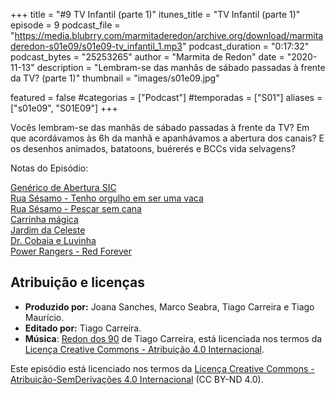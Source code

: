+++
title = "#9 TV Infantil (parte 1)"
itunes_title = "TV Infantil (parte 1)"
episode = 9
podcast_file = "https://media.blubrry.com/marmitaderedon/archive.org/download/marmitaderedon-s01e09/s01e09-tv_infantil_1.mp3"
podcast_duration = "0:17:32"
podcast_bytes = "25253265"
author = "Marmita de Redon"
date = "2020-11-13"
description = "Lembram-se das manhãs de sábado passadas à frente da TV? (parte 1)"
thumbnail = "images/s01e09.jpg"

featured = false
#categorias = ["Podcast"]
#temporadas = ["S01"]
aliases = ["s01e09", "S01E09"]
+++

Vocês lembram-se das manhãs de sábado passadas à frente da TV? 
Em que acordávamos às 6h da manhã e apanhávamos a abertura dos canais? 
E os desenhos animados, batatoons, buérerés e BCCs vida selvagens?

Notas do Episódio: 

[Genérico de Abertura SIC](https://youtu.be/lF5gdh3kfe0)  
[Rua Sésamo - Tenho orgulho em ser uma vaca](https://youtu.be/XO6GDLNQfs4)  
[Rua Sésamo - Pescar sem cana](https://youtu.be/2_8RBmXM3RI?t=20)  
[Carrinha mágica](https://youtu.be/WVuTCznIkEE)  
[Jardim da Celeste](https://youtu.be/sJXgTr8MuOw)  
[Dr. Cobaia e Luvinha](https://youtu.be/Bc0BtREL-C4)  
[Power Rangers - Red Forever](https://youtu.be/KktQ62Q7fsQ)  




## Atribuição e licenças
- **Produzido por:** Joana Sanches, Marco Seabra, Tiago Carreira e Tiago Maurício.
- **Editado por:** Tiago Carreira.
- **Música**: [Redon dos 90](https://archive.org/details/redon90) de Tiago Carreira, está licenciada nos termos da [Licença Creative Commons - Atribuição 4.0 Internacional](http://creativecommons.org/licenses/by/4.0/).

Este episódio está licenciado nos termos da [Licença Creative Commons - Atribuição-SemDerivações 4.0 Internacional](https://creativecommons.org/licenses/by-nd/4.0/) (CC BY-ND 4.0).

